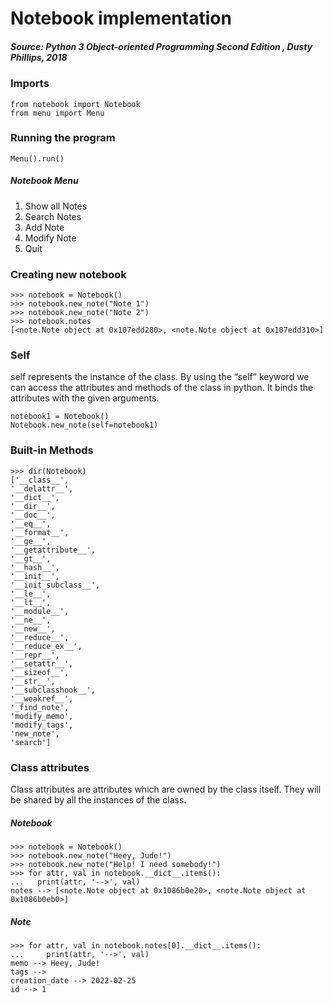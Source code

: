 # Notebook implementation
##### ***Source**: Python 3 Object-oriented Programming Second Edition , Dusty Phillips, 2018*
### Imports
```
from notebook import Notebook
from menu import Menu
```
### Running the program
```
Menu().run()
```
##### Notebook Menu
1. Show all Notes
2. Search Notes
3. Add Note
4. Modify Note
5. Quit
### Creating new notebook
```
>>> notebook = Notebook()
>>> notebook.new_note("Note 1")
>>> notebook.new_note("Note 2")
>>> notebook.notes
[<note.Note object at 0x107edd280>, <note.Note object at 0x107edd310>]
```
### Self
self represents the instance of the class. By using the “self” keyword we can access the attributes and methods of the class in python. It binds the attributes with the given arguments.
```
notebook1 = Notebook()
Notebook.new_note(self=notebook1)
```
### Built-in Methods
```
>>> dir(Notebook)
['__class__', 
'__delattr__', 
'__dict__', 
'__dir__', 
'__doc__', 
'__eq__', 
'__format__', 
'__ge__', 
'__getattribute__', 
'__gt__', 
'__hash__', 
'__init__', 
'__init_subclass__', 
'__le__', 
'__lt__', 
'__module__', 
'__ne__', 
'__new__', 
'__reduce__', 
'__reduce_ex__', 
'__repr__', 
'__setattr__', 
'__sizeof__', 
'__str__', 
'__subclasshook__', 
'__weakref__', 
'_find_note', 
'modify_memo', 
'modify_tags', 
'new_note', 
'search']
```
### Class attributes
Class attributes are attributes which are owned by the class itself. 
They will be shared by all the instances of the class.
##### Notebook
```
>>> notebook = Notebook()
>>> notebook.new_note("Heey, Jude!")
>>> notebook.new_note("Help! I need somebody!")
>>> for attr, val in notebook.__dict__.items():
...   print(attr, '-->', val)
notes --> [<note.Note object at 0x1086b0e20>, <note.Note object at 0x1086b0eb0>]
```
##### Note
```
>>> for attr, val in notebook.notes[0].__dict__.items():
...     print(attr, '-->', val)
memo --> Heey, Jude!
tags --> 
creation_date --> 2022-02-25
id --> 1
```
